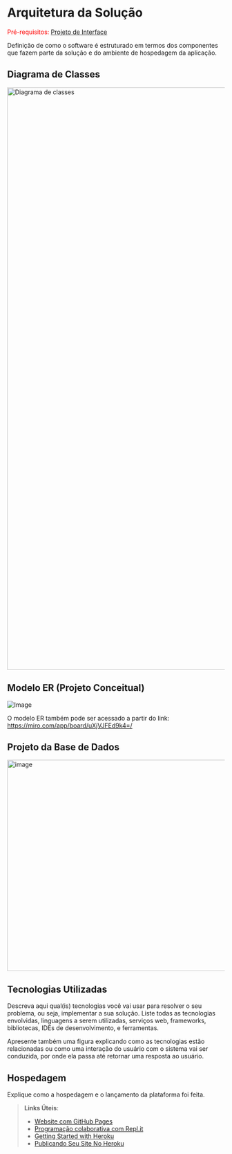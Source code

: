 # Arquitetura da Solução

<span style="color:red">Pré-requisitos: <a href="3-Projeto de Interface.md"> Projeto de Interface</a></span>

Definição de como o software é estruturado em termos dos componentes que fazem parte da solução e do ambiente de hospedagem da aplicação.

## Diagrama de Classes

<img width="2094" height="1346" alt="Diagrama de classes" src="https://github.com/user-attachments/assets/d47dbeeb-b53c-4587-9194-d3acdfccdf8b" />

## Modelo ER (Projeto Conceitual)

![Image](https://github.com/user-attachments/assets/e4e0b307-089d-4cad-a727-301ca63abf20)

O modelo ER também pode ser acessado a partir do link: https://miro.com/app/board/uXjVJFEd9k4=/

## Projeto da Base de Dados

<img width="1241" height="488" alt="image" src="https://github.com/user-attachments/assets/a86e6b35-1d66-40fd-8722-fa46073a7466" />



## Tecnologias Utilizadas

Descreva aqui qual(is) tecnologias você vai usar para resolver o seu problema, ou seja, implementar a sua solução. Liste todas as tecnologias envolvidas, linguagens a serem utilizadas, serviços web, frameworks, bibliotecas, IDEs de desenvolvimento, e ferramentas.

Apresente também uma figura explicando como as tecnologias estão relacionadas ou como uma interação do usuário com o sistema vai ser conduzida, por onde ela passa até retornar uma resposta ao usuário.

## Hospedagem

Explique como a hospedagem e o lançamento da plataforma foi feita.

> **Links Úteis**:
>
> - [Website com GitHub Pages](https://pages.github.com/)
> - [Programação colaborativa com Repl.it](https://repl.it/)
> - [Getting Started with Heroku](https://devcenter.heroku.com/start)
> - [Publicando Seu Site No Heroku](http://pythonclub.com.br/publicando-seu-hello-world-no-heroku.html)
